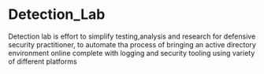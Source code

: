 # Detection_Lab
Detection lab is effort to simplify testing,analysis and research for defensive security practitioner, to automate tha process of bringing an active directory environment online complete with logging and security tooling using variety of different platforms
